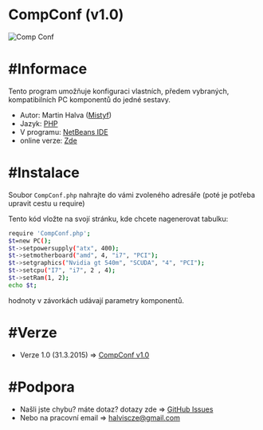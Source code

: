 # CompConf (v1.0)

![Comp Conf](http://s28.postimg.org/hjblyri99/compconf.png)
# #Informace
Tento program umožňuje konfiguraci vlastních, předem vybraných, kompatibilních PC komponentů do jedné sestavy.
- Autor: Martin Halva ([Mistyf](https://github.com/Mistyf))
- Jazyk: [PHP](php.net)
- V programu: [NetBeans IDE](https://netbeans.org/)
- online verze: [Zde](http://73s7.xf.cz/CompConf2.php)

# #Instalace
Soubor `CompConf.php` nahrajte do vámi zvoleného adresáře (poté je potřeba upravit cestu u require)

Tento kód vložte na svojí stránku, kde chcete nagenerovat tabulku:
``` bash
require 'CompConf.php';
$t=new PC();
$t->setpowersupply("atx", 400);
$t->setmotherboard("amd", 4, "i7", "PCI");
$t->setgraphics("Nvidia gt 540m", "SCUDA", "4", "PCI");
$t->setcpu("I7", "i7", 2 , 4);
$t->setRam(1, 2);
echo $t;
```
hodnoty v závorkách udávají parametry komponentů.

# #Verze
- Verze 1.0   (31.3.2015) => [CompConf v1.0](https://github.com/Mistyf/CompConf)

# #Podpora
- Našli jste chybu? máte dotaz? dotazy zde => [GitHub Issues](https://github.com/Mistyf/CompConf/issues)
- Nebo na pracovní email => [halviscze@gmail.com](halviscze@gmail.com)
